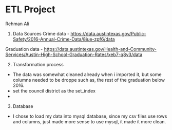 # ETL Project

Rehman Ali

1. Data Sources 
Crime data - https://data.austintexas.gov/Public-Safety/2016-Annual-Crime-Data/8iue-zpf6/data

Graduation data - https://data.austintexas.gov/Health-and-Community-Services/Austin-High-School-Graduation-Rates/xeb7-q8v3/data


2. Transformation process
- The data was somewhat cleaned already when i imported it, but some columns needed to be droppe such as, the rest of the graduation below 2016.
- set the council district as the set_index
- 

3. Database

- I chose to load my data into mysql database, since my csv files use rows and columns, just made more sense to use mysql, it made it more clean.

